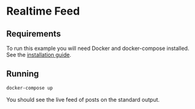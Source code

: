 # Realtime Feed



## Requirements

To run this example you will need Docker and docker-compose installed. See the [installation guide](https://docs.docker.com/compose/install/).

## Running

```bash
docker-compose up
```

You should see the live feed of posts on the standard output.

